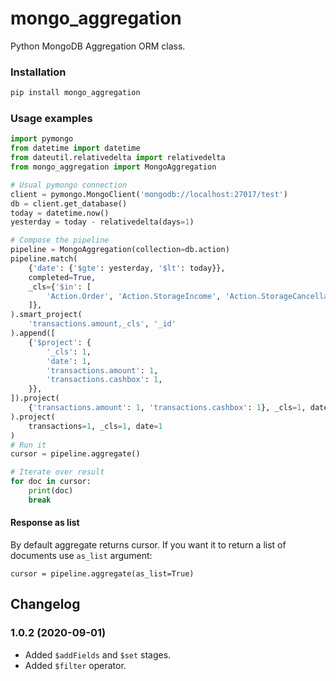 # mongo_aggregation
Python MongoDB Aggregation ORM class.

### Installation

```bash
pip install mongo_aggregation
```

### Usage examples

```python
import pymongo
from datetime import datetime
from dateutil.relativedelta import relativedelta
from mongo_aggregation import MongoAggregation

# Usual pymongo connection
client = pymongo.MongoClient('mongodb://localhost:27017/test')
db = client.get_database()
today = datetime.now()
yesterday = today - relativedelta(days=1)

# Compose the pipeline
pipeline = MongoAggregation(collection=db.action)
pipeline.match(
    {'date': {'$gte': yesterday, '$lt': today}},
    completed=True,
    _cls={'$in': [
        'Action.Order', 'Action.StorageIncome', 'Action.StorageCancellation', 'Action.StorageMovementOutcome'
    ]},
).smart_project(
    'transactions.amount,_cls', '_id'
).append([
    {'$project': {
        '_cls': 1,
        'date': 1,
        'transactions.amount': 1,
        'transactions.cashbox': 1,
    }},
]).project(
    {'transactions.amount': 1, 'transactions.cashbox': 1}, _cls=1, date=1
).project(
    transactions=1, _cls=1, date=1
)
# Run it
cursor = pipeline.aggregate()

# Iterate over result
for doc in cursor:
    print(doc)
    break
```

#### Response as list

By default aggregate returns cursor. If you want it to return a list of documents use `as_list` argument:
```
cursor = pipeline.aggregate(as_list=True)
```

## Changelog

### 1.0.2 (2020-09-01)

- Added `$addFields` and `$set` stages.
- Added `$filter` operator.